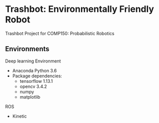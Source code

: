 # Trashbot: Environmentally Friendly Robot
Trashbot Project for COMP150: Probabilistic Robotics

## Environments
Deep learning Environment
  - Anaconda Python 3.6
  - Package dependencies:
    - tensorflow 1.13.1
    - opencv 3.4.2
    - numpy
    - matplotlib

ROS
  - Kinetic
